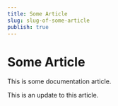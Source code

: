 ```yaml
---
title: Some Article
slug: slug-of-some-article
publish: true
---
```


Some Article
============

This is some documentation article.

This is an update to this article.

